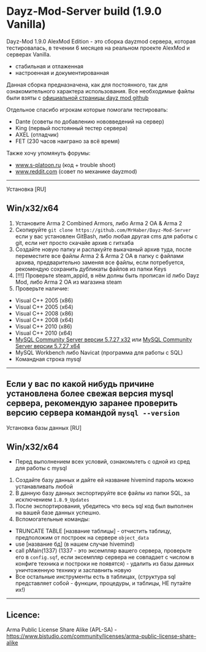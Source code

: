 **Dayz-Mod-Server build (1.9.0 Vanilla)**
================================
Dayz-Mod 1.9.0 AlexMod Edition - это сборка dayzmod сервера, которая тестировалась, в течении 6 месяцев на реальном проекте AlexMod и серверах Vanilla.

* стабильная и отлаженная
* настроенная и документированная

Данная сборка предназначена, как для постоянного, так для ознакомительного характера использования. Все необходимые файлы были взяты с [официальной страницы dayz mod github](https://github.com/DayZMod/DayZ)

Отдельное спасибо игрокам которые помогали тестировать:

* Dante (советы по добавлению нововведений на сервер)
* King (первый постоянный тестер сервера)
* AXEL (отладчик)
* FET (230 часов наиграно за всё время)

Также хочу упомянуть форумы: 
* www.s-platoon.ru (код + trouble shoot)
* www.reddit.com (совет по механике dayzmod)
---------------------------
Установка [RU]

Win/x32/x64
---------------------------
1. Установите Arma 2 Combined Armors, либо Arma 2 OA & Arma 2
2. Скопируйте `git clone https://github.com/MrHaber/Dayz-Mod-Server` если у вас установлен GitBash, либо любая другая cms для работы с git, если нет просто скачайе архив с гитхаба
3. Создайте новую папку и распакуйте выкачаный архив туда, после переместите все файлы Arma 2 & Arma 2 OA в папку с файлами архива, предварительно заменяя все файлы, если потребуется, рекомендую сохранить дубликаты файлов из папки Keys
4. [!!!] Проверьте steam_appid, в нём долны быть прописан id либо Dayz Mod, либо Arma 2 OA из магазина steam
5. Проверьте наличие:
* Visual C++ 2005 (x86)
* Visual C++ 2005 (x64)
* Visual C++ 2008 (x86)
* Visual C++ 2008 (x64)
* Visual C++ 2010 (x86)
* Visual C++ 2010 (x64)
* [MySQL Community Server версии 5.7.27 x32](https://downloads.mysql.com/archives/get/p/23/file/mysql-5.7.27-win32.zip) или [MySQL Community Server версии 5.7.27 x64](https://downloads.mysql.com/archives/get/p/23/file/mysql-5.7.27-winx64.zip)
* MySQL Workbench либо Navicat (программа для работы с SQL)
* Командная строка mysql
------------------------------
Если у вас по какой нибудь причине установлена более свежая версия mysql сервера, рекомендую заранее проверить версию сервера командой `mysql --version`
------------------------------
Установка базы данных [RU]

Win/x32/x64
------------------------------
* Перед выполнением всех условий, ознакомьтеть с одной из сред для работы с mysql
1. Создайте базу данных и дайте ей название hivemind пароль можно устанавливать любой
2. В данную базу данных экспортируйте все файлы из папки SQL, за исключением `1.8.9_Updates`
3. После экспортирования, убедитесь что весь sql код был выполнен на вашей базе данных успешно.
4. Вспомогательные команды: 
* TRUNCATE TABLE [название таблицы] - отчистить таблицу, предположим от построек на сервере `object_data`
* use [название бд] (в нашем случае hivemind)
* call pMain(1337) (1337 - это эксемпляр вашего сервера, проверьте его в `config.sqf`, если эксемпляр сервера не совпадает с числом в конфиге техника и построки не появятся) - удалить из базы данных уничтоженную технику и заспавнить новую
* Все остальные инструменты есть в таблицах, (структура sql представляет собой - функции, процедуры, и таблицы, НЕ путайте их!)
------------------------------
Licence:
--------------------------
Arma Public License Share Alike (APL-SA) - https://www.bistudio.com/community/licenses/arma-public-license-share-alike
